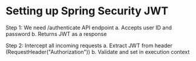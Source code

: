 # Setting up Spring Security JWT

Step 1: We need /authenticate API endpoint
a. Accepts user ID and password
b. Returns JWT as a response

Step 2: Intercept all incoming requests
a. Extract JWT from header (RequestHeader("Authorization"))
b. Validate and set in execution context


